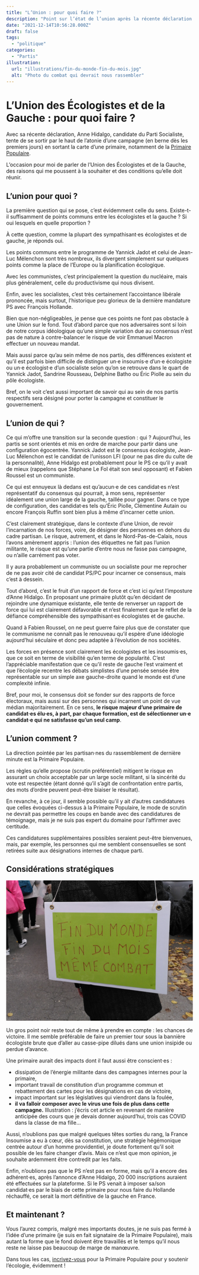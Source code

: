 ```yaml
---
title: "L’Union : pour quoi faire ?"
description: "Point sur l’état de l’union après la récente déclaration d’Anne Hidalgo, candidate du Parti Socialiste."
date: "2021-12-14T10:56:28.000Z"
draft: false
tags:
  - "politique"
categories:
  - "Partis"
illustration:
  url: "illustrations/fin-du-monde-fin-du-mois.jpg"
  alt: "Photo du combat qui devrait nous rassembler"
---
```


# L’Union des Écologistes et de la Gauche : pour quoi faire ?

Avec sa récente déclaration, Anne Hidalgo, candidate du Parti Socialiste, tente de se sortir par le haut de l’atonie d’une campagne (en berne dès les premiers jours) en sortant la carte d’une primaire, notamment de la [Primaire Populaire](https://primairepopulaire.fr).

L’occasion pour moi de parler de l’Union des Écologistes et de la Gauche, des raisons qui me poussent à la souhaiter et des conditions qu’elle doit réunir.

## L’union pour quoi ?

La première question qui se pose, c’est évidemment celle du sens. Existe-t-il suffisamment de points communs entre les écologistes et la gauche ? Si oui lesquels en quelle proportion ?

À cette question, comme la plupart des sympathisant·es écologistes et de gauche, je réponds oui.

Les points communs entre le programme de Yannick Jadot et celui de Jean-Luc Mélenchon sont très nombreux, ils divergent simplement sur quelques points comme la place de l’Europe ou la planification écologique.

Avec les communistes, c’est principalement la question du nucléaire, mais plus généralement, celle du productivisme qui nous divisent.

Enfin, avec les socialistes, c’est très certainement l’accointance libérale prononcée, mais surtout, l’historique peu glorieux de la dernière mandature PS avec François Hollande.

Bien que non-négligeables, je pense que ces points ne font pas obstacle à une Union sur le fond. Tout d’abord parce que nos adversaires sont si loin de notre corpus idéologique qu’une simple variation due au consensus n’est pas de nature à contre-balancer le risque de voir Emmanuel Macron effectuer un nouveau mandat.

Mais aussi parce qu’au sein même de nos partis, des différences existent et qu’il est parfois bien difficile de distinguer un·e insoumis·e d’un·e écologiste ou un·e écologist·e d’un socialiste selon qu’on se retrouve dans le quart de Yannick Jadot, Sandrine Rousseau, Delphine Batho ou Éric Piolle au sein du pôle écologiste.

Bref, on le voit c’est aussi important de savoir qui au sein de nos partis respectifs sera désigné pour porter la campagne et constituer le gouvernement.

## L’union de qui ?

Ce qui m’offre une transition sur la seconde question : qui ? Aujourd’hui, les partis se sont orientés et mis en ordre de marche pour partir dans une configuration égocentrée. Yannick Jadot est le consensus écologiste, Jean-Luc Mélenchon est le candidat de l’unisson LFI (pour ne pas dire du culte de la personnalité), Anne Hidalgo est probablement pour le PS ce qu’il y avait de mieux (rappelons que Stéphane Le Fol était son seul opposant) et Fabien Roussel est un communiste.

Ce qui est ennuyeux là dedans est qu’aucun·e de ces candidat·es n’est représentatif du consensus qui pourrait, à mon sens, représenter idéalement une union large de la gauche, taillée pour gagner. Dans ce type de configuration, des candidat·es tels qu’Éric Piolle, Clémentine Autain ou encore François Ruffin sont bien plus à même d’incarner cette union.

C’est clairement stratégique, dans le contexte d’une Union, de revoir l’incarnation de nos forces, voire, de désigner des personnes en dehors du cadre partisan. Le risque, autrement, et dans le Nord-Pas-de-Calais, nous l’avons amèrement appris : l’union des étiquettes ne fait pas l’union militante, le risque est qu’une partie d’entre nous ne fasse pas campagne, ou n’aille carrément pas voter.

Il y aura probablement un communiste ou un socialiste pour me reprocher de ne pas avoir cité de candidat PS/PC pour incarner ce consensus, mais c’est à dessein.

Tout d’abord, c’est le fruit d’un rapport de force et c’est ici qu’est l’imposture d’Anne Hidalgo. En proposant une primaire plutôt qu’en décidant de rejoindre une dynamique existante, elle tente de renverser un rapport de force qui lui est clairement défavorable et n’est finalement que le reflet de la défiance compréhensible des sympathisant·es écologistes et de gauche.

Quand à Fabien Roussel, on ne peut guerre faire plus que de constater que le communisme ne connaît pas le renouveau qu’il espère d’une idéologie aujourd’hui séculaire et donc peu adaptée à l’évolution de nos sociétés.

Les forces en présence sont clairement les écologistes et les insoumis·es, que ce soit en terme de visibilité qu’en terme de popularité. C’est l’appréciable manifestation que ce qu’il reste de gauche l’est vraiment et que l’écologie recentre les débats simplistes d’une pensée sensée être représentable sur un simple axe gauche-droite quand le monde est d’une complexité infinie.

Bref, pour moi, le consensus doit se fonder sur des rapports de force électoraux, mais aussi sur des personnes qui incarnent un point de vue médian majoritairement. En ce sens, **le risque majeur d’une primaire de candidat·es élu·es, à part, par chaque formation, est de sélectionner un·e candidat·e qui ne satisfasse qu’un seul camp**.

## L’union comment ?

La direction pointée par les partisan·nes du rassemblement de dernière minute est la Primaire Populaire.

Les règles qu’elle propose (scrutin préférentiel) mitigent le risque en assurant un choix acceptable par un large socle militant, si la sincérité du vote est respectée (étant donné qu’il s’agit de confrontation entre partis, des mots d’ordre peuvent peut-être biaiser le résultat).

En revanche, à ce jour, il semble possible qu’il y ait d’autres candidatures que celles évoquées ci-dessus à la Primaire Populaire, le mode de scrutin ne devrait pas permettre les coups en bande avec des candidatures de témoignage, mais je ne suis pas expert du domaine pour l’affirmer avec certitude.

Ces candidatures supplémentaires possibles seraient peut-être bienvenues, mais, par exemple, les personnes qui me semblent consensuelles se sont retirées suite aux désignations internes de chaque parti.

## Considérations stratégiques

![Photo du combat qui devrait nous rassembler](illustrations/fin-du-monde-fin-du-mois.jpg)

Un gros point noir reste tout de même à prendre en compte : les chances de victoire. Il me semble préférable de faire un premier tour sous la bannière écologiste brute que d’aller au casse-pipe dilués dans une union insipide ou perdue d’avance.

Une primaire aurait des impacts dont il faut aussi être conscient·es :

- dissipation de l’énergie militante dans des campagnes internes pour la primaire,
- important travail de constitution d’un programme commun et rebattement des cartes pour les désignations en cas de victoire,
- impact important sur les législatives qui viendront dans la foulée,
- **il va falloir composer avec le virus une fois de plus dans cette campagne.** Illustration : j’écris cet article en revenant de manière anticipée des cours que je devais donner aujourd’hui, trois cas COVID dans la classe de ma fille...

Aussi, n’oublions pas que malgré quelques têtes sorties du rang, la France Insoumise a eu à cœur, dès sa constitution, une stratégie hégémonique centrée autour d’un homme providentiel, je doute fortement qu’il soit possible de les faire changer d’avis. Mais ce n’est que mon opinion, je souhaite ardemment être contredit par les faits.

Enfin, n’oublions pas que le PS n’est pas en forme, mais qu’il a encore des adhérent·es, après l’annonce d’Anne Hidalgo, 20 000 inscriptions auraient été effectuées sur la plateforme. Si le PS venait à imposer sa/son candidat·es par le biais de cette primaire pour nous faire du Hollande réchauffé, ce serait la mort définitive de la gauche en France.

## Et maintenant ?

Vous l’aurez compris, malgré mes importants doutes, je ne suis pas fermé à l’idée d’une primaire (je suis en fait signataire de la Primaire Populaire), mais autant la forme que le fond doivent être travaillés et le temps qu’il nous reste ne laisse pas beaucoup de marge de manœuvre.

Dans tous les cas, [incrivez-vous](https://primairepopulaire.fr/) pour la Primaire Populaire pour y soutenir l’écologie, évidemment !
